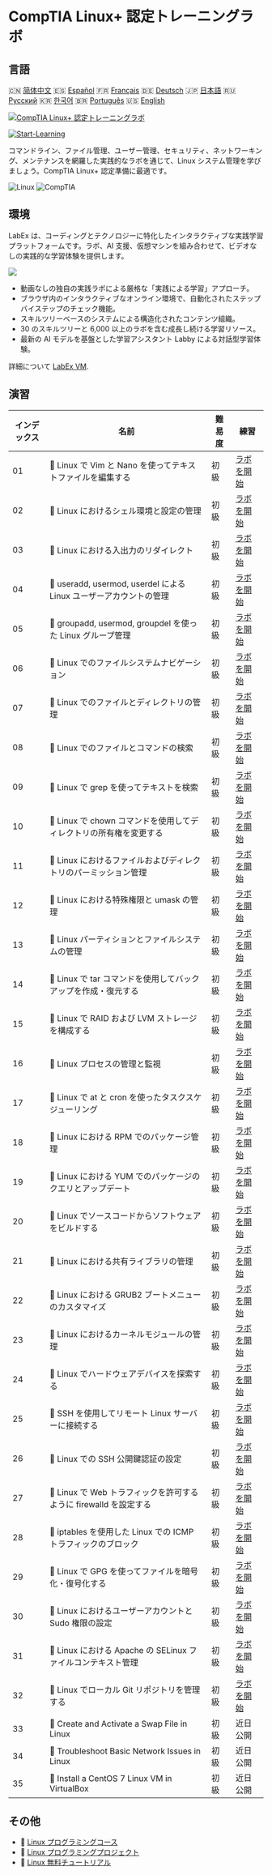 # CompTIA Linux+ 認定トレーニングラボ

## 言語

🇨🇳 [简体中文](README_zh.md) 🇪🇸 [Español](README_es.md) 🇫🇷 [Français](README_fr.md) 🇩🇪 [Deutsch](README_de.md) 🇯🇵 [日本語](README_ja.md) 🇷🇺 [Русский](README_ru.md) 🇰🇷 [한국어](README_ko.md) 🇧🇷 [Português](README_pt.md) 🇺🇸 [English](README.md) 

[![CompTIA Linux+ 認定トレーニングラボ](https://cover-creator.labex.io/comptia-linux-plus-training-labs.png?lang=ja)](https://labex.io/ja/courses/comptia-linux-plus-training-labs)

[![Start-Learning](https://img.shields.io/badge/Start-Learning-whitesmoke?style=for-the-badge)](https://labex.io/ja/courses/comptia-linux-plus-training-labs)

コマンドライン、ファイル管理、ユーザー管理、セキュリティ、ネットワーキング、メンテナンスを網羅した実践的なラボを通じて、Linux システム管理を学びましょう。CompTIA Linux+ 認定準備に最適です。

![Linux](https://img.shields.io/badge/Linux-whitesmoke?style=for-the-badge&logo=linux)
![CompTIA](https://img.shields.io/badge/CompTIA-whitesmoke?style=for-the-badge&logo=comptia)


## 環境

LabEx は、コーディングとテクノロジーに特化したインタラクティブな実践学習プラットフォームです。ラボ、AI 支援、仮想マシンを組み合わせて、ビデオなしの実践的な学習体験を提供します。

![](https://tutorial-screenshot.getvm.io/images/vm-1725247253.png)

- 動画なしの独自の実践ラボによる厳格な「実践による学習」アプローチ。
- ブラウザ内のインタラクティブなオンライン環境で、自動化されたステップバイステップのチェック機能。
- スキルツリーベースのシステムによる構造化されたコンテンツ組織。
- 30 のスキルツリーと 6,000 以上のラボを含む成長し続ける学習リソース。
- 最新の AI モデルを基盤とした学習アシスタント Labby による対話型学習体験。

詳細について [LabEx VM](https://support.labex.io/using-labex/virtual-machine).

## 演習

|   インデックス | 名前                                                               | 難易度   | 練習                                                                                                                                            |
|----------------|--------------------------------------------------------------------|----------|-------------------------------------------------------------------------------------------------------------------------------------------------|
|             01 | 📖 Linux で Vim と Nano を使ってテキストファイルを編集する         | 初級     | <a target='_blank' href='https://labex.io/ja/tutorials/linux-edit-text-files-in-linux-with-vim-and-nano-591076'>ラボを開始</a>                  |
|             02 | 📖 Linux におけるシェル環境と設定の管理                            | 初級     | <a target='_blank' href='https://labex.io/ja/tutorials/linux-manage-shell-environment-and-configuration-in-linux-590838'>ラボを開始</a>         |
|             03 | 📖 Linux における入出力のリダイレクト                              | 初級     | <a target='_blank' href='https://labex.io/ja/tutorials/linux-redirecting-input-and-output-in-linux-590840'>ラボを開始</a>                       |
|             04 | 📖 useradd, usermod, userdel による Linux ユーザーアカウントの管理 | 初級     | <a target='_blank' href='https://labex.io/ja/tutorials/linux-manage-linux-user-accounts-with-useradd-usermod-and-userdel-590837'>ラボを開始</a> |
|             05 | 📖 groupadd, usermod, groupdel を使った Linux グループ管理         | 初級     | <a target='_blank' href='https://labex.io/ja/tutorials/linux-manage-linux-groups-with-groupadd-usermod-and-groupdel-590836'>ラボを開始</a>      |
|             06 | 📖 Linux でのファイルシステムナビゲーション                        | 初級     | <a target='_blank' href='https://labex.io/ja/tutorials/linux-navigate-the-filesystem-in-linux-590971'>ラボを開始</a>                            |
|             07 | 📖 Linux でのファイルとディレクトリの管理                          | 初級     | <a target='_blank' href='https://labex.io/ja/tutorials/linux-manage-files-and-directories-in-linux-590835'>ラボを開始</a>                       |
|             08 | 📖 Linux でのファイルとコマンドの検索                              | 初級     | <a target='_blank' href='https://labex.io/ja/tutorials/linux-find-files-and-commands-in-linux-590834'>ラボを開始</a>                            |
|             09 | 📖 Linux で grep を使ってテキストを検索                            | 初級     | <a target='_blank' href='https://labex.io/ja/tutorials/linux-search-text-with-grep-in-linux-590841'>ラボを開始</a>                              |
|             10 | 📖 Linux で chown コマンドを使用してディレクトリの所有権を変更する | 初級     | <a target='_blank' href='https://labex.io/ja/tutorials/linux-modify-directory-ownership-with-chown-in-linux-590847'>ラボを開始</a>              |
|             11 | 📖 Linux におけるファイルおよびディレクトリのパーミッション管理    | 初級     | <a target='_blank' href='https://labex.io/ja/tutorials/linux-manage-file-and-directory-permissions-in-linux-590844'>ラボを開始</a>              |
|             12 | 📖 Linux における特殊権限と umask の管理                           | 初級     | <a target='_blank' href='https://labex.io/ja/tutorials/linux-manage-special-permissions-and-umask-in-linux-590846'>ラボを開始</a>               |
|             13 | 📖 Linux パーティションとファイルシステムの管理                    | 初級     | <a target='_blank' href='https://labex.io/ja/tutorials/linux-manage-linux-partitions-and-filesystems-590845'>ラボを開始</a>                     |
|             14 | 📖 Linux で tar コマンドを使用してバックアップを作成・復元する     | 初級     | <a target='_blank' href='https://labex.io/ja/tutorials/linux-create-and-restore-a-backup-with-tar-in-linux-590843'>ラボを開始</a>               |
|             15 | 📖 Linux で RAID および LVM ストレージを構成する                   | 初級     | <a target='_blank' href='https://labex.io/ja/tutorials/linux-configure-raid-and-lvm-storage-in-linux-590842'>ラボを開始</a>                     |
|             16 | 📖 Linux プロセスの管理と監視                                      | 初級     | <a target='_blank' href='https://labex.io/ja/tutorials/linux-manage-and-monitor-linux-processes-590864'>ラボを開始</a>                          |
|             17 | 📖 Linux で at と cron を使ったタスクスケジューリング              | 初級     | <a target='_blank' href='https://labex.io/ja/tutorials/linux-schedule-tasks-with-at-and-cron-in-linux-590870'>ラボを開始</a>                    |
|             18 | 📖 Linux における RPM でのパッケージ管理                           | 初級     | <a target='_blank' href='https://labex.io/ja/tutorials/rhel-managing-packages-with-rpm-in-linux-590868'>ラボを開始</a>                          |
|             19 | 📖 Linux における YUM でのパッケージのクエリとアップデート         | 初級     | <a target='_blank' href='https://labex.io/ja/tutorials/rhel-query-and-update-packages-with-yum-in-linux-590869'>ラボを開始</a>                  |
|             20 | 📖 Linux でソースコードからソフトウェアをビルドする                | 初級     | <a target='_blank' href='https://labex.io/ja/tutorials/linux-build-software-from-source-code-in-linux-590853'>ラボを開始</a>                    |
|             21 | 📖 Linux における共有ライブラリの管理                              | 初級     | <a target='_blank' href='https://labex.io/ja/tutorials/linux-manage-shared-libraries-in-linux-590867'>ラボを開始</a>                            |
|             22 | 📖 Linux における GRUB2 ブートメニューのカスタマイズ               | 初級     | <a target='_blank' href='https://labex.io/ja/tutorials/linux-customize-the-grub2-boot-menu-in-linux-590859'>ラボを開始</a>                      |
|             23 | 📖 Linux におけるカーネルモジュールの管理                          | 初級     | <a target='_blank' href='https://labex.io/ja/tutorials/linux-manage-kernel-modules-in-linux-590865'>ラボを開始</a>                              |
|             24 | 📖 Linux でハードウェアデバイスを探索する                          | 初級     | <a target='_blank' href='https://labex.io/ja/tutorials/linux-explore-hardware-devices-in-linux-590861'>ラボを開始</a>                           |
|             25 | 📖 SSH を使用してリモート Linux サーバーに接続する                 | 初級     | <a target='_blank' href='https://labex.io/ja/tutorials/linux-connect-to-a-remote-linux-server-using-ssh-590857'>ラボを開始</a>                  |
|             26 | 📖 Linux での SSH 公開鍵認証の設定                                 | 初級     | <a target='_blank' href='https://labex.io/ja/tutorials/linux-configure-ssh-public-key-authentication-in-linux-590855'>ラボを開始</a>            |
|             27 | 📖 Linux で Web トラフィックを許可するように firewalld を設定する  | 初級     | <a target='_blank' href='https://labex.io/ja/tutorials/linux-configure-firewalld-to-allow-web-traffic-in-linux-590854'>ラボを開始</a>           |
|             28 | 📖 iptables を使用した Linux での ICMP トラフィックのブロック      | 初級     | <a target='_blank' href='https://labex.io/ja/tutorials/linux-block-icmp-traffic-in-linux-using-iptables-590852'>ラボを開始</a>                  |
|             29 | 📖 Linux で GPG を使ってファイルを暗号化・復号化する               | 初級     | <a target='_blank' href='https://labex.io/ja/tutorials/linux-encrypt-and-decrypt-files-with-gpg-in-linux-590860'>ラボを開始</a>                 |
|             30 | 📖 Linux におけるユーザーアカウントと Sudo 権限の設定              | 初級     | <a target='_blank' href='https://labex.io/ja/tutorials/linux-configure-user-accounts-and-sudo-privileges-in-linux-590856'>ラボを開始</a>        |
|             31 | 📖 Linux における Apache の SELinux ファイルコンテキスト管理       | 初級     | <a target='_blank' href='https://labex.io/ja/tutorials/linux-manage-selinux-file-contexts-for-apache-in-linux-590866'>ラボを開始</a>            |
|             32 | 📖 Linux でローカル Git リポジトリを管理する                       | 初級     | <a target='_blank' href='https://labex.io/ja/tutorials/linux-manage-a-local-git-repository-in-linux-590863'>ラボを開始</a>                      |
|             33 | 📖 Create and Activate a Swap File in Linux                        | 初級     | 近日公開                                                                                                                                        |
|             34 | 📖 Troubleshoot Basic Network Issues in Linux                      | 初級     | 近日公開                                                                                                                                        |
|             35 | 📖 Install a CentOS 7 Linux VM in VirtualBox                       | 初級     | 近日公開                                                                                                                                        |

## その他

- 🔗 [Linux プログラミングコース](https://github.com/labex-labs/awesome-programming-courses)
- 🔗 [Linux プログラミングプロジェクト](https://github.com/labex-labs/awesome-programming-projects)
- 🔗 [Linux 無料チュートリアル](https://github.com/labex-labs/linux-free-tutorials)

